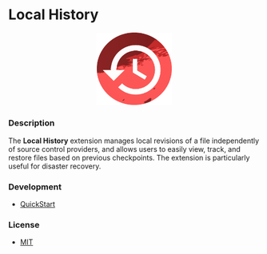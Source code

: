 # Local History

<div align='center'>

<img src='./assets/local-history.png' width='150px'/>

</div>

### Description

The **Local History** extension manages local revisions of a file independently of source control providers, and allows users to easily view, track, and restore files based on previous checkpoints. The extension is particularly useful for disaster recovery.

### Development

- [QuickStart](./vsc-extension-quickstart.md)

### License

- [MIT](./LICENSE)
